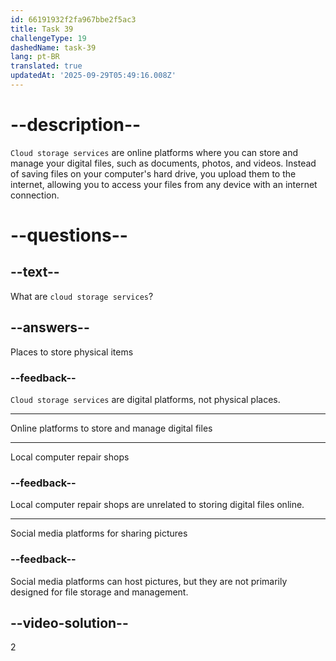 ```yaml
---
id: 66191932f2fa967bbe2f5ac3
title: Task 39
challengeType: 19
dashedName: task-39
lang: pt-BR
translated: true
updatedAt: '2025-09-29T05:49:16.008Z'
---
```


# --description--

`Cloud storage services` are online platforms where you can store and manage your digital files, such as documents, photos, and videos. Instead of saving files on your computer's hard drive, you upload them to the internet, allowing you to access your files from any device with an internet connection.

# --questions--

## --text--

What are `cloud storage services`?

## --answers--

Places to store physical items

### --feedback--

`Cloud storage services` are digital platforms, not physical places.

---

Online platforms to store and manage digital files

---

Local computer repair shops

### --feedback--

Local computer repair shops are unrelated to storing digital files online.

---

Social media platforms for sharing pictures

### --feedback--

Social media platforms can host pictures, but they are not primarily designed for file storage and management.

## --video-solution--

2
